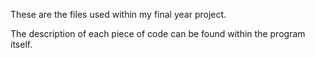 These are the files used within my final year project.

The description of each piece of code can be found within the program itself.

